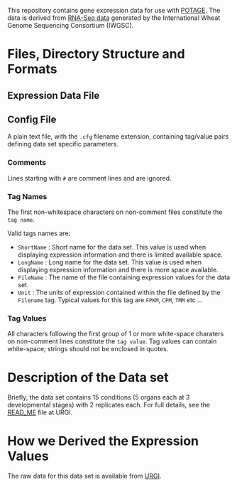 This repository contains gene expression data for use with [POTAGE](https://github.com/CroBiA/potage). The data is derived from
[RNA-Seq data](https://urgi.versailles.inra.fr/files/RNASeqWheat/) generated by the International Wheat Genome Sequencing Consortium
(IWGSC).

# Files, Directory Structure and Formats

## Expression Data File

## Config File

A plain text file, with the `.cfg` filename extension, containing tag/value pairs defining data set specific parameters.

### Comments

Lines starting with `#` are comment lines and are ignored.

### Tag Names

The first non-whitespace characters on non-comment files constitute the `tag name`.

Valid tags names are:

  * `ShortName` : Short name for the data set. This value is used when displaying expression information and there is limited
                  available space.
  * `LongName`  : Long name for the data set. This value is used when displaying expression information and there is more
                  space available.
  * `FileName`  : The name of the file containing expression values for the data set.
  * `Unit`      : The units of expression contained within the file defined by the `Filename` tag. Typical values for this tag are
                  `FPKM`, `CPM`, `TMM` etc ...
  
### Tag Values

All characters following the first group of 1 or more white-space charaters on non-comment lines constitute the `tag value`. Tag
values can contain white-space; strings should not be enclosed in quotes.

# Description of the Data set

Briefly, the data set contains 15 conditions (5 organs each at 3 developmental stages) with 2 replicates each. For full details, see
the [READ_ME](https://urgi.versailles.inra.fr/files/RNASeqWheat/READ_ME) file at URGI.

# How we Derived the Expression Values

The raw data for this data set is available from [URGI](https://urgi.versailles.inra.fr/files/RNASeqWheat/).
